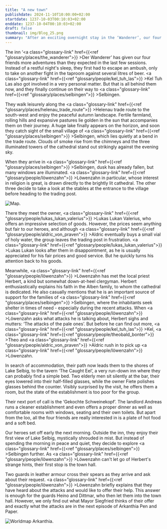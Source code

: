 ```yaml
---
title: "A new town"
publishdate: 2024-11-10T10:00:00+02:00
startdate: 1237-10-03T00:10:03+02:00
enddate: 1237-10-04T00:10:03+02:00
draft: false
thumbnail: img/Blog_25.png
summary: "After an exciting overnight stay in the ‘Wanderer’, our four friends finally make their way to the next town, Selbingen. They reach the small town at dusk, but are still able to have a look around. You can find out who they meet in Selbingen here:"
---
```


The inn ‘<a class="glossary-link" href={{<ref "glossary/places/the_wanderer">}} >Der Wanderer</a>’ has given our four friends more adventures than they expected in the last few sessions. Instead of a restful night's sleep, they first had to escape an ambush, only to take on another fight in the taproom against several litres of beer. <a class="glossary-link" href={{<ref "glossary/people/kel_tuh_las">}} >Kel Tuh Las</a> also got involved in a very personal matter. But that is all behind them now, and they finally continue on their way to <a class="glossary-link" href={{<ref "glossary/places/selbingen">}} >Selbingen</a>.

They walk leisurely along the <a class="glossary-link" href={{<ref "glossary/places/helenau_trade_route">}} >Helenau trade route</a> to the south-west and enjoy the peaceful autumn landscape. Fertile farmland, rolling hills and expansive pastures lie golden in the sun that accompanies them on their journey. A huge lake finally appears on the horizon, and soon they catch sight of the small village of <a class="glossary-link" href={{<ref "glossary/places/selbingen">}} >Selbingen</a>, which lies quietly at a bend in the trade route. Clouds of smoke rise from the chimneys and the three illuminated towers of the cathedral stand out strikingly against the evening sky.

When they arrive in <a class="glossary-link" href={{<ref "glossary/places/selbingen">}} >Selbingen</a>, dusk has already fallen, but many windows are illuminated. <a class="glossary-link" href={{<ref "glossary/people/löwenzahn">}} >Löwenzahn</a> in particular, whose interest in religion is great, is drawn directly to the brightly lit cathedral. The other three decide to take a look at the stables at the entrance to the village before heading to the trading post.

<div class="img-max center">
  <img class="img-fluid" title="Map Selbingen" alt="Map." src="/img/selbingen.jpg" />
</div>

There they meet the owner, <a class="glossary-link" href={{<ref "glossary/people/lukas_lukan_valerius">}} >Lukas Lukan Valerius</a>, who offers an impressive selection of goods. However, the prices seem anything but fair to our heroes, and although <a class="glossary-link" href={{<ref "glossary/people/aldric_von_praven">}} >Aldric</a> eventually buys a small vial of holy water, the group leaves the trading post in frustration. <a class="glossary-link" href={{<ref "glossary/people/lukas_lukan_valerius">}} >Lukas</a> Lukan looks after them in disappointment, as he is usually appreciated for his fair prices and good service. But he quickly turns his attention back to his goods.

Meanwhile, <a class="glossary-link" href={{<ref "glossary/people/löwenzahn">}} >Löwenzahn</a> has met the local priest Herbert, a kind but somewhat down-at-heel clergyman. Herbert enthusiastically explains his faith in the Alben family, to whom the cathedral is dedicated. He also casually mentions that he is an important source of support for the families of <a class="glossary-link" href={{<ref "glossary/places/selbingen">}} >Selbingen</a>, where the inhabitants seek shelter in times of need - especially during the recent attacks. When <a class="glossary-link" href={{<ref "glossary/people/löwenzahn">}} >Löwenzahn</a> asks what attacks he is talking about, Herbert sighs and mutters: ‘The attacks of the pale ones’. But before he can find out more, <a class="glossary-link" href={{<ref "glossary/people/kel_tuh_las">}} >Kel</a>, <a class="glossary-link" href={{<ref "glossary/people/theobald_bonter">}} >Theo</a> and <a class="glossary-link" href={{<ref "glossary/people/aldric_von_praven">}} >Aldric</a> rush in to pick up <a class="glossary-link" href={{<ref "glossary/people/löwenzahn">}} >Löwenzahn</a>.

In search of accommodation, their path now leads them to the shores of Lake Selbig, to the tavern ‘The Caught Eel’, a very run-down inn where they can probably find a simple bed. Two elderly men sit silently at the bar, their eyes lowered into their half-filled glasses, while the owner Fiete polishes glasses behind the counter. Visibly surprised by the visit, he offers them a room, but the state of the establishment is too poor for the group.

Their next port of call is the ‘Gekochte Schweinekopf’. The landlord Andreas runs a cleaner establishment and even offers a proper dinner as well as comfortable rooms with windows, seating and their own toilets. But apart from the loo, all the four friends are really interested in is a plate of hot food and a soft bed.

Our heroes set off early the next morning. Outside the inn, they enjoy their first view of Lake Selbig, mystically shrouded in mist. But instead of spending the morning in peace and quiet, they decide to explore <a class="glossary-link" href={{<ref "glossary/places/selbingen">}} >Selbingen</a> further. As <a class="glossary-link" href={{<ref "glossary/people/löwenzahn">}} >Löwenzahn</a> can't let go of Herbert's strange hints, their first stop is the town hall.

Two guards in leather armour cross their spears as they arrive and ask about their request. <a class="glossary-link" href={{<ref "glossary/people/löwenzahn">}} >Löwenzahn</a> briefly explains that they have heard about the attacks and would like to offer their help. This answer is enough for the guards Heino and Dittmar, who then let them into the town hall. However, we only find out what Mayor Siegfried thinks of their offer and exactly what the attacks are in the next episode of Arkanthia Pen and Paper.

<div class="img-max center">
  <img class="img-fluid" title="Worldmap Arkanthia" alt="Worldmap Arkanthia." src="/img/Arkanthia_Full_Map_Wanderer_Selbingen.jpg" />
</div>
